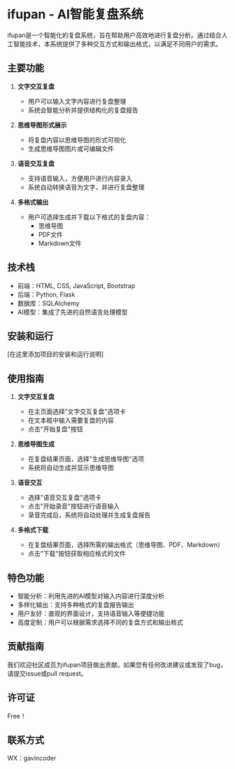# ifupan - AI智能复盘系统

ifupan是一个智能化的复盘系统，旨在帮助用户高效地进行复盘分析。通过结合人工智能技术，本系统提供了多种交互方式和输出格式，以满足不同用户的需求。

## 主要功能

1. **文字交互复盘**
   - 用户可以输入文字内容进行复盘整理
   - 系统会智能分析并提供结构化的复盘报告

2. **思维导图形式展示**
   - 将复盘内容以思维导图的形式可视化
   - 生成思维导图图片或可编辑文件

3. **语音交互复盘**
   - 支持语音输入，方便用户进行内容录入
   - 系统自动转换语音为文字，并进行复盘整理

4. **多格式输出**
   - 用户可选择生成并下载以下格式的复盘内容：
     - 思维导图
     - PDF文件
     - Markdown文件

## 技术栈

- 前端：HTML, CSS, JavaScript, Bootstrap
- 后端：Python, Flask
- 数据库：SQLAlchemy
- AI模型：集成了先进的自然语言处理模型

## 安装和运行

[在这里添加项目的安装和运行说明]

## 使用指南

1. **文字交互复盘**
   - 在主页面选择"文字交互复盘"选项卡
   - 在文本框中输入需要复盘的内容
   - 点击"开始复盘"按钮

2. **思维导图生成**
   - 在复盘结果页面，选择"生成思维导图"选项
   - 系统将自动生成并显示思维导图

3. **语音交互**
   - 选择"语音交互复盘"选项卡
   - 点击"开始录音"按钮进行语音输入
   - 录音完成后，系统将自动处理并生成复盘报告

4. **多格式下载**
   - 在复盘结果页面，选择所需的输出格式（思维导图、PDF、Markdown）
   - 点击"下载"按钮获取相应格式的文件

## 特色功能

- 智能分析：利用先进的AI模型对输入内容进行深度分析
- 多样化输出：支持多种格式的复盘报告输出
- 用户友好：直观的界面设计，支持语音输入等便捷功能
- 高度定制：用户可以根据需求选择不同的复盘方式和输出格式

## 贡献指南

我们欢迎社区成员为ifupan项目做出贡献。如果您有任何改进建议或发现了bug，请提交issue或pull request。

## 许可证

Free！

## 联系方式

WX：gavincoder